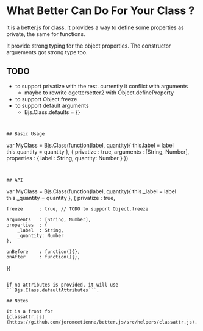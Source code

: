 # What Better Can Do For Your Class ?

it is a better.js for class. 
It provides a way to define some properties as private, the same for functions.

It provide strong typing for the object properties.
The constructor arguements got strong type too.

## TODO
* to support privatize with the rest. currently it conflict with arguments
  * maybe to rewrite qgettersetter2 with Object.defineProperty
* to support Object.freeze
* to support default arguments
  * Bjs.Class.defaults	= {}
```


## Basic Usage

```
var MyClass	= Bjs.Class(function(label, quantity){
	this.label	= label
	this.quantity	= quantity
}, {
	privatize	: true,
	arguments	: [String, Number],
	properties	: {
		label	: String,
		quantity: Number
	}
})
```


## API

```
var MyClass	= Bjs.Class(function(label, quantity){
	this._label	= label
	this._quantity	= quantity
}, {
	privatize	: true,
	
	freeze		: true,	// TODO to support Object.freeze 

	arguments	: [String, Number],
	properties	: {
		_label	: String,
		_quantity: Number
	},

	onBefore	: function(){},
	onAfter		: function(){},
})
```

if no attributes is provided, it will use ```Bjs.Class.defaultAttributes```. 

## Notes

It is a front for 
[classattr.js](https://github.com/jeromeetienne/better.js/src/helpers/classattr.js).